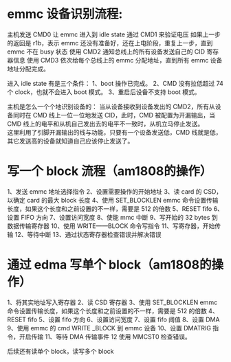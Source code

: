 # emmc 设备识别流程:
主机发送 CMD0 让 emmc 进入到 idle state
通过 CMD1 来验证电压
如果上一步的返回是 r1b，表示 emmc 还没有准备好，还在上电阶段，重复上一步，直到 emmc 不在 busy 状态
使用 CMD2 通知总线上的所有设备发送自己的 CID 寄存器信息
使用 CMD3 依次给每个总线上的 emmc 分配地址，直到所有 emmc 设备地址分配完成。  

进入 idle state 有是三个条件：
1、boot 操作已完成。
2、CMD 没有拉低超过 74 个 clock，也就不会进入 boot 模式。 
3、重启后设备不支持 boot 模式。 

主机是怎么一个个地识别设备的：
当从设备接收到设备发出的 CMD2，所有从设备同时在 CMD 线上一位一位地发送 CID，此时，CMD 被配置为开漏输出，当 CMD 线上的电平和从机自己发出去的电平不一致时，从机立马停止发送。  
这里利用了引脚开漏输出的线与功能，只要有一个设备发送低，CMD 线就是低，其它发送高的设备就知道自己应该停止发送了。  


# 写一个 block 流程（am1808的操作）
1、发送 emmc 地址选择指令
2、设置需要操作的开始地址
3、读 card 的 CSD，以确定 card 的最大 block 长度
4、使用 SET_BLOCKLEN emmc 命令设置传输长度，如果这个长度和之前设置的不一样，需要是 512 的倍数
5、RESET fifo
6、设置 FIFO 方向
7、设置访问宽度
8、使能 mmc 中断
9、写开始的 32 bytes 到 数据传输寄存器
10、使用 WRITE——BLOCK 命令写指令
11、写寄存器，开始传输
12、等待中断
13、通过状态寄存器检查错误并解决错误

# 通过 edma 写单个 block（am1808的操作）
1、将其实地址写入寄存器
2、读 CSD 寄存器
3、使用 SET_BLOCKLEN emmc 命令设置传输长度，如果这个长度和之前设置的不一样，需要是 512 的倍数
4、RESET fifo
5、设置 fifo 方向
6、设置访问宽度
7、设置 fifo 阈值
8、设置 DMA
9、使用 emmc 的 cmd WRITE _BLOCK 到 emmc 设备
10、设置 DMATRIG 指令，开启传输
11、等待 DMA 传输事件
12 使用 MMCST0 检查错误。 

后续还有读单个 block，读写多个 block






